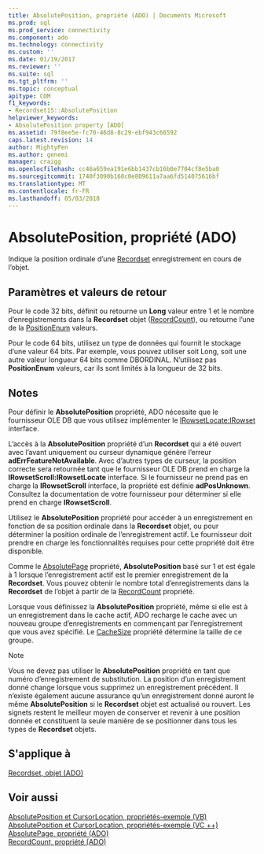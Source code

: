 ```yaml
---
title: AbsolutePosition, propriété (ADO) | Documents Microsoft
ms.prod: sql
ms.prod_service: connectivity
ms.component: ado
ms.technology: connectivity
ms.custom: ''
ms.date: 01/19/2017
ms.reviewer: ''
ms.suite: sql
ms.tgt_pltfrm: ''
ms.topic: conceptual
apitype: COM
f1_keywords:
- Recordset15::AbsolutePosition
helpviewer_keywords:
- AbsolutePosition property [ADO]
ms.assetid: 79f8ee5e-fc70-46d8-8c29-ebf943c66592
caps.latest.revision: 14
author: MightyPen
ms.author: genemi
manager: craigg
ms.openlocfilehash: cc46a659ea191e6bb1437cb16b0e7704cf8e5ba0
ms.sourcegitcommit: 1740f3090b168c0e809611a7aa6fd514075616bf
ms.translationtype: MT
ms.contentlocale: fr-FR
ms.lasthandoff: 05/03/2018
---
```

# <a name="absoluteposition-property-ado"></a>AbsolutePosition, propriété (ADO)
Indique la position ordinale d’une [Recordset](../../../ado/reference/ado-api/recordset-object-ado.md) enregistrement en cours de l’objet.  
  
## <a name="settings-and-return-values"></a>Paramètres et valeurs de retour  
 Pour le code 32 bits, définit ou retourne un **Long** valeur entre 1 et le nombre d’enregistrements dans la **Recordset** objet ([RecordCount](../../../ado/reference/ado-api/recordcount-property-ado.md)), ou retourne l’une de la [ PositionEnum](../../../ado/reference/ado-api/positionenum.md) valeurs.  
  
 Pour le code 64 bits, utilisez un type de données qui fournit le stockage d’une valeur 64 bits. Par exemple, vous pouvez utiliser soit Long, soit une autre valeur longueur 64 bits comme DBORDINAL. N’utilisez pas **PositionEnum** valeurs, car ils sont limités à la longueur de 32 bits.  
  
## <a name="remarks"></a>Notes  
 Pour définir le **AbsolutePosition** propriété, ADO nécessite que le fournisseur OLE DB que vous utilisez implémenter le [IRowsetLocate:IRowset](https://msdn.microsoft.com/library/windows/desktop/ms721190.aspx) interface.  
  
 L’accès à la **AbsolutePosition** propriété d’un **Recordset** qui a été ouvert avec l’avant uniquement ou curseur dynamique génère l’erreur **adErrFeatureNotAvailable**. Avec d’autres types de curseur, la position correcte sera retournée tant que le fournisseur OLE DB prend en charge la **IRowsetScroll:IRowsetLocate** interface. Si le fournisseur ne prend pas en charge la **IRowsetScroll** interface, la propriété est définie **adPosUnknown**. Consultez la documentation de votre fournisseur pour déterminer si elle prend en charge **IRowsetScroll**.  
  
 Utilisez le **AbsolutePosition** propriété pour accéder à un enregistrement en fonction de sa position ordinale dans la **Recordset** objet, ou pour déterminer la position ordinale de l’enregistrement actif. Le fournisseur doit prendre en charge les fonctionnalités requises pour cette propriété doit être disponible.  
  
 Comme le [AbsolutePage](../../../ado/reference/ado-api/absolutepage-property-ado.md) propriété, **AbsolutePosition** basé sur 1 et est égale à 1 lorsque l’enregistrement actif est le premier enregistrement de la **Recordset**. Vous pouvez obtenir le nombre total d’enregistrements dans la **Recordset** de l’objet à partir de la [RecordCount](../../../ado/reference/ado-api/recordcount-property-ado.md) propriété.  
  
 Lorsque vous définissez la **AbsolutePosition** propriété, même si elle est à un enregistrement dans le cache actif, ADO recharge le cache avec un nouveau groupe d’enregistrements en commençant par l’enregistrement que vous avez spécifié. Le [CacheSize](../../../ado/reference/ado-api/cachesize-property-ado.md) propriété détermine la taille de ce groupe.  
  
> [!NOTE]
>  Vous ne devez pas utiliser le **AbsolutePosition** propriété en tant que numéro d’enregistrement de substitution. La position d’un enregistrement donné change lorsque vous supprimez un enregistrement précédent. Il n’existe également aucune assurance qu’un enregistrement donné auront le même **AbsolutePosition** si le **Recordset** objet est actualisé ou rouvert. Les signets restent le meilleur moyen de conserver et revenir à une position donnée et constituent la seule manière de se positionner dans tous les types de **Recordset** objets.  
  
## <a name="applies-to"></a>S'applique à  
 [Recordset, objet (ADO)](../../../ado/reference/ado-api/recordset-object-ado.md)  
  
## <a name="see-also"></a>Voir aussi  
 [AbsolutePosition et CursorLocation, propriétés-exemple (VB)](../../../ado/reference/ado-api/absoluteposition-and-cursorlocation-properties-example-vb.md)   
 [AbsolutePosition et CursorLocation, propriétés-exemple (VC ++)](../../../ado/reference/ado-api/absoluteposition-and-cursorlocation-properties-example-vc.md)   
 [AbsolutePage, propriété (ADO)](../../../ado/reference/ado-api/absolutepage-property-ado.md)   
 [RecordCount, propriété (ADO)](../../../ado/reference/ado-api/recordcount-property-ado.md)
